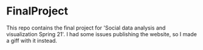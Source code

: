 # FinalProject
This repo contains the final project for 'Social data analysis and visualization Spring 21'. I had some issues publishing the website, so I made a giff with it instead.
